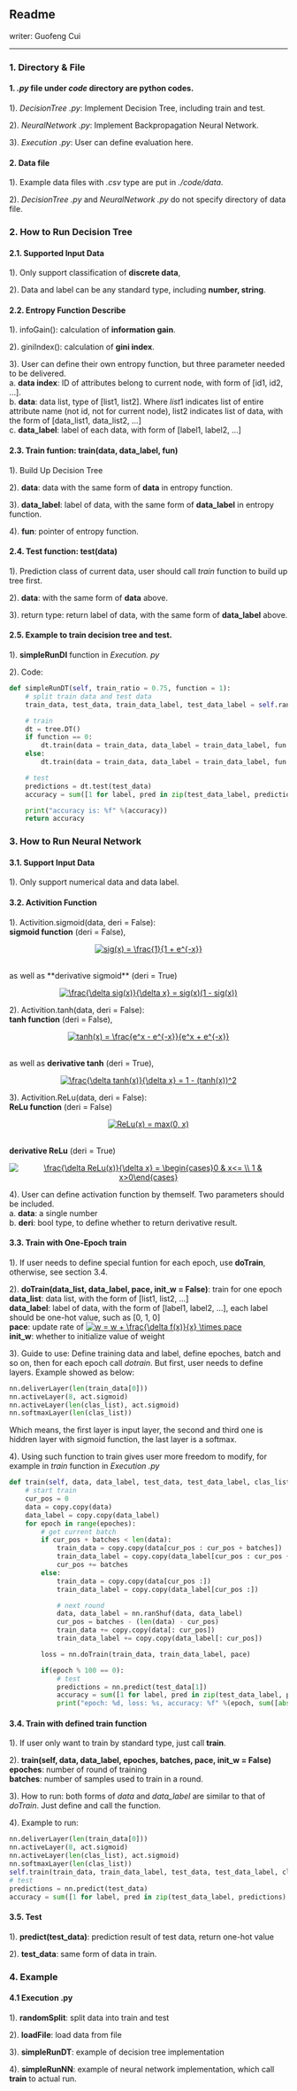 ## Readme
writer: Guofeng Cui

---
### 1. Directory & File
#### 1. *.py* file under *code* directory are python codes. 

1). *DecisionTree .py*: Implement Decision Tree, including train and test.

2). *NeuralNetwork .py*: Implement Backpropagation Neural Network.

3). *Execution .py*: User can define evaluation here.

#### 2. Data file

1). Example data files with *.csv* type are put in *./code/data*.

2). *DecisionTree .py* and *NeuralNetwork .py* do not specify directory of data file.

### 2. How to Run Decision Tree
#### 2.1. Supported Input Data
1). Only support classification of **discrete data**, 

2). Data and label can be any standard type, including **number, string**.
#### 2.2. Entropy Function Describe
1). infoGain(): calculation of **information gain**. 

2). giniIndex(): calculation of **gini index**.

3). User can define their own entropy function, but three parameter needed to be delivered.
<br>a. **data index**: ID of attributes belong to current node, with form of [id1, id2, ...].
<br>b. **data**: data list, type of [list1, list2]. Where $list1$ indicates list of entire attribute name (not id, not for current node), list2 indicates list of data, with the form of [data_list1, data_list2, ...]
<br>c. **data_label**: label of each data, with form of [label1, label2, ...]
#### 2.3. Train funtion: train(data, data_label, fun)
1). Build Up Decision Tree

2). **data**: data with the same form of **data** in entropy function.

3). **data_label**: label of data, with the same form of **data_label** in entropy function.

4). **fun**: pointer of entropy function.
#### 2.4. Test function: test(data)
1). Prediction class of current data, user should call *train* function to build up tree first.

2). **data**: with the same form of **data** above.

3). return type: return label of data, with the same form of **data_label** above.
#### 2.5. Example to train decision tree and test.
1). **simpleRunDI** function in *Execution. py*

2). Code:
```Python
def simpleRunDT(self, train_ratio = 0.75, function = 1):
    # split train data and test data
    train_data, test_data, train_data_label, test_data_label = self.randomSplit(train_ratio, self.data, self.data_label)

    # train
    dt = tree.DT()
    if function == 0:
        dt.train(data = train_data, data_label = train_data_label, fun = dt.infoGain)
    else:
        dt.train(data = train_data, data_label = train_data_label, fun = dt.giniIndex)

    # test
    predictions = dt.test(test_data)
    accuracy = sum([1 for label, pred in zip(test_data_label, predictions) if label == pred]) / len(predictions)

    print("accuracy is: %f" %(accuracy))
    return accuracy
```

### 3. How to Run Neural Network
#### 3.1. Support Input Data
1). Only support numerical data and data label.
#### 3.2. Activition Function
1). Activition.sigmoid(data, deri = False): <br>**sigmoid function** (deri = False),

<p align = "center"><a href="https://www.codecogs.com/eqnedit.php?latex=sig(x)&space;=&space;\frac{1}{1&space;&plus;&space;e^{-x}}" target="_blank"><img src="https://latex.codecogs.com/svg.latex?sig(x)&space;=&space;\frac{1}{1&space;&plus;&space;e^{-x}}" title="sig(x) = \frac{1}{1 + e^{-x}}" /></a></p>
<br> as well as **derivative sigmoid** (deri = True)

<p align = "center"><a href="https://www.codecogs.com/eqnedit.php?latex=\frac{\delta&space;sig(x)}{\delta&space;x}&space;=&space;sig(x)(1&space;-&space;sig(x))" target="_blank"><img src="https://latex.codecogs.com/svg.latex?\frac{\delta&space;sig(x)}{\delta&space;x}&space;=&space;sig(x)(1&space;-&space;sig(x))" title="\frac{\delta sig(x)}{\delta x} = sig(x)(1 - sig(x))" /></a></p>

2). Activition.tanh(data, deri = False):<br> **tanh function** (deri = False), 

<p align = "center"><a href="https://www.codecogs.com/eqnedit.php?latex=tanh(x)&space;=&space;\frac{e^x&space;-&space;e^{-x}}{e^x&space;&plus;&space;e^{-x}}" target="_blank"><img src="https://latex.codecogs.com/svg.latex?tanh(x)&space;=&space;\frac{e^x&space;-&space;e^{-x}}{e^x&space;&plus;&space;e^{-x}}" title="tanh(x) = \frac{e^x - e^{-x}}{e^x + e^{-x}}" /></a></p>

<br>as well as **derivative tanh** (deri = True), 

<p align="center"><a href="https://www.codecogs.com/eqnedit.php?latex=\frac{\delta&space;tanh(x)}{\delta&space;x}&space;=&space;1&space;-&space;(tanh(x))^2" target="_blank"><img src="https://latex.codecogs.com/svg.latex?\frac{\delta&space;tanh(x)}{\delta&space;x}&space;=&space;1&space;-&space;(tanh(x))^2" title="\frac{\delta tanh(x)}{\delta x} = 1 - (tanh(x))^2" /></a></p>

3). Activition.ReLu(data, deri = False): <br>**ReLu function** (deri = False)

<p align = "center"><a href="https://www.codecogs.com/eqnedit.php?latex=ReLu(x)&space;=&space;max(0,&space;x)" target="_blank"><img src="https://latex.codecogs.com/svg.latex?ReLu(x)&space;=&space;max(0,&space;x)" title="ReLu(x) = max(0, x)" /></a></p>

<br> **derivative ReLu** (deri = True)

<p align = "center"><a href="https://www.codecogs.com/eqnedit.php?latex=\frac{\delta&space;ReLu(x)}{\delta&space;x}&space;=&space;\begin{cases}0&space;&&space;x<=&space;\\&space;1&space;&&space;x>0\end{cases}" target="_blank"><img src="https://latex.codecogs.com/svg.latex?\frac{\delta&space;ReLu(x)}{\delta&space;x}&space;=&space;\begin{cases}0&space;&&space;x<=&space;\\&space;1&space;&&space;x>0\end{cases}" title="\frac{\delta ReLu(x)}{\delta x} = \begin{cases}0 & x<= \\ 1 & x>0\end{cases}" /></a></p>

4). User can define activation function by themself. Two parameters should be included.
<br>a. **data**: a single number
<br>b. **deri**: bool type, to define whether to return derivative result.
#### 3.3. Train with One-Epoch train
1). If user needs to define special funtion for each epoch, use **doTrain**, otherwise, see section 3.4.

2). **doTrain(data_list, data_label, pace, init_w = False)**: train for one epoch <br>**data_list**: data list, with the form of [list1, list2, ...] <br>**data_label**: label of data, with the form of [label1, label2, ...], each label should be one-hot value, such as [0, 1, 0] <br> **pace**: update rate of <a href="https://www.codecogs.com/eqnedit.php?latex=w&space;=&space;w&space;&plus;&space;\frac{\delta&space;f(x)}{x}&space;\times&space;pace" target="_blank"><img src="https://latex.codecogs.com/svg.latex?w&space;=&space;w&space;&plus;&space;\frac{\delta&space;f(x)}{x}&space;\times&space;pace" title="w = w + \frac{\delta f(x)}{x} \times pace" /></a> <br>**init_w**: whether to initialize value of weight

3). Guide to use: Define training data and label, define epoches, batch and so on, then for each epoch call *dotrain*. But first, user needs to define layers. Example showed as below:
```Python
nn.deliverLayer(len(train_data[0]))
nn.activeLayer(8, act.sigmoid)
nn.activeLayer(len(clas_list), act.sigmoid)
nn.softmaxLayer(len(clas_list))
```
Which means, the first layer is input layer, the second and third one is hiddren layer with sigmoid function, the last layer is a softmax.

4). Using such function to train gives user more freedom to modify, for example in *train* function in *Execution .py*
```Python
def train(self, data, data_label, test_data, test_data_label, clas_list, epoches, batches, pace, nn):
    # start train
    cur_pos = 0
    data = copy.copy(data)
    data_label = copy.copy(data_label)
    for epoch in range(epoches):
        # get current batch
        if cur_pos + batches < len(data):
            train_data = copy.copy(data[cur_pos : cur_pos + batches])
            train_data_label = copy.copy(data_label[cur_pos : cur_pos + batches])
            cur_pos += batches
        else:
            train_data = copy.copy(data[cur_pos :])
            train_data_label = copy.copy(data_label[cur_pos :])

            # next round
            data, data_label = nn.ranShuf(data, data_label)
            cur_pos = batches - (len(data) - cur_pos)
            train_data += copy.copy(data[: cur_pos])
            train_data_label += copy.copy(data_label[: cur_pos])

        loss = nn.doTrain(train_data, train_data_label, pace)

        if(epoch % 100 == 0):
            # test
            predictions = nn.predict(test_data[1])
            accuracy = sum([1 for label, pred in zip(test_data_label, predictions) if clas_list[label.index(1)] == clas_list[pred.index(1)]]) / len(predictions)
            print("epoch: %d, loss: %s, accuracy: %f" %(epoch, sum([abs(ls/batches) for ls in loss]), accuracy))
```
#### 3.4. Train with defined train function
1). If user only want to train by standard type, just call **train**.

2). **train(self, data, data_label, epoches, batches, pace, init_w = False)** <br> **epoches**: number of round of training <br> **batches**: number of samples used to train in a round.

3). How to run: both forms of *data* and *data_label* are similar to that of $doTrain$. Just define and call the function.

4). Example to run:
```Python
nn.deliverLayer(len(train_data[0]))
nn.activeLayer(8, act.sigmoid)
nn.activeLayer(len(clas_list), act.sigmoid)
nn.softmaxLayer(len(clas_list))
self.train(train_data, train_data_label, test_data, test_data_label, clas_list, epoches, batch, pace, nn)
# test
predictions = nn.predict(test_data)
accuracy = sum([1 for label, pred in zip(test_data_label, predictions) if clas_list[label.index(1)] == clas_list[pred.index(1)]]) / len(predictions)
```
#### 3.5. Test
1). **predict(test_data)**: prediction result of test data, return one-hot value

2). **test_data**: same form of data in train.

### 4. Example
#### 4.1 Execution .py
1). **randomSplit**: split data into train and test

2). **loadFile**: load data from file

3). **simpleRunDT**: example of decision tree implementation

4). **simpleRunNN**: example of neural network implementation, which call **train** to actual run.
